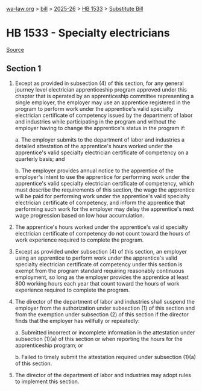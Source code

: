 [wa-law.org](/) > [bill](/bill/) > [2025-26](/bill/2025-26/) > [HB 1533](/bill/2025-26/hb/1533/) > [Substitute Bill](/bill/2025-26/hb/1533/S/)

# HB 1533 - Specialty electricians

[Source](http://lawfilesext.leg.wa.gov/biennium/2025-26/Pdf/Bills/House%20Bills/1533-S.pdf)

## Section 1
1. Except as provided in subsection (4) of this section, for any general journey level electrician apprenticeship program approved under this chapter that is operated by an apprenticeship committee representing a single employer, the employer may use an apprentice registered in the program to perform work under the apprentice's valid specialty electrician certificate of competency issued by the department of labor and industries while participating in the program and without the employer having to change the apprentice's status in the program if:

    a. The employer submits to the department of labor and industries a detailed attestation of the apprentice's hours worked under the apprentice's valid specialty electrician certificate of competency on a quarterly basis; and

    b. The employer provides annual notice to the apprentice of the employer's intent to use the apprentice for performing work under the apprentice's valid specialty electrician certificate of competency, which must describe the requirements of this section, the wage the apprentice will be paid for performing work under the apprentice's valid specialty electrician certificate of competency, and inform the apprentice that performing such work for the employer may delay the apprentice's next wage progression based on low hour accumulation.

2. The apprentice's hours worked under the apprentice's valid specialty electrician certificate of competency do not count toward the hours of work experience required to complete the program.

3. Except as provided under subsection (4) of this section, an employer using an apprentice to perform work under the apprentice's valid specialty electrician certificate of competency under this section is exempt from the program standard requiring reasonably continuous employment, so long as the employer provides the apprentice at least 800 working hours each year that count toward the hours of work experience required to complete the program.

4. The director of the department of labor and industries shall suspend the employer from the authorization under subsection (1) of this section and from the exemption under subsection (2) of this section if the director finds that the employer has willfully or repeatedly:

    a. Submitted incorrect or incomplete information in the attestation under subsection (1)(a) of this section or when reporting the hours for the apprenticeship program; or

    b. Failed to timely submit the attestation required under subsection (1)(a) of this section.

5. The director of the department of labor and industries may adopt rules to implement this section.
